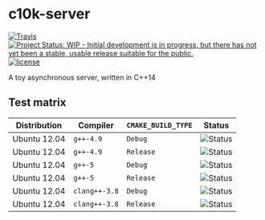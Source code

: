 # c10k-server
[![Travis](https://img.shields.io/travis/htfy96/c10k-server.svg?style=flat-square)](https://travis-ci.org/htfy96/c10k-server)
[![Project Status: WIP - Initial development is in progress, but there has not yet been a stable, usable release suitable for the public.](http://www.repostatus.org/badges/latest/wip.svg)](http://www.repostatus.org/#wip)
[![license](https://img.shields.io/github/license/htfy96/c10k-server.svg?style=flat-square)](https://github.com/htfy96/c10k-server/blob/master/LICENSE)


A toy asynchronous server, written in C++14

## Test matrix

| Distribution | Compiler | `CMAKE_BUILD_TYPE` |  Status  |
|--------------|----------|--------------------|----------|
| Ubuntu 12.04 | `g++-4.9`| `Debug`             | ![Status](https://travis-matrix-badges.herokuapp.com/repos/htfy96/c10k-server/branches/master/1) |
| Ubuntu 12.04 | `g++-4.9`| `Release`             | ![Status](https://travis-matrix-badges.herokuapp.com/repos/htfy96/c10k-server/branches/master/2) |
| Ubuntu 12.04 | `g++-5`| `Debug`             | ![Status](https://travis-matrix-badges.herokuapp.com/repos/htfy96/c10k-server/branches/master/3) |
| Ubuntu 12.04 | `g++-5`| `Release`             | ![Status](https://travis-matrix-badges.herokuapp.com/repos/htfy96/c10k-server/branches/master/4) |
| Ubuntu 12.04 | `clang++-3.8`| `Debug`             | ![Status](https://travis-matrix-badges.herokuapp.com/repos/htfy96/c10k-server/branches/master/5) |
| Ubuntu 12.04 | `clang++-3.8`| `Release`             | ![Status](https://travis-matrix-badges.herokuapp.com/repos/htfy96/c10k-server/branches/master/6) |
